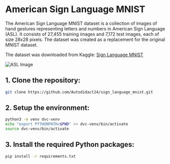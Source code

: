 American Sign Language MNIST
===================================
The American Sign Language MNIST dataset is a collection of images of hand gestures representing letters and numbers in American Sign Language (ASL). It consists of 27,455 training images and 7,172 test images, each of size 28x28 pixels. The dataset was created as a replacement for the original MNIST dataset.

The dataset was downloaded from Kaggle: [Sign Language MNIST](https://www.kaggle.com/datamunge/sign-language-mnist)

![ASL Image](https://miro.medium.com/v2/resize:fit:1180/format:webp/1*XrbqBLMR1W3N8mIQCPzPbw.png)


## 1. Clone the repository:
```bash
git clone https://github.com/Autodidact24/sign_language_mnist.git
```

## 2. Setup the environment:
```bash
python3 -m venv dvc-venv
echo "export PYTHONPATH=$PWD" >> dvc-venv/bin/activate
source dvc-venv/bin/activate
```

## 3. Install the required Python packages:


```bash
pip install -r requirements.txt
```